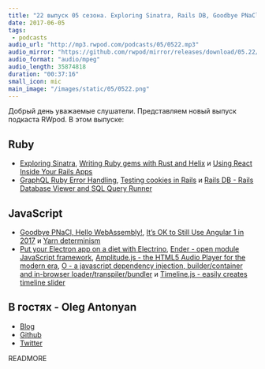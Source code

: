 ```yaml
---
title: "22 выпуск 05 сезона. Exploring Sinatra, Rails DB, Goodbye PNaCl, Hello WebAssembly, Amplitude.js, Timeline.js и прочее"
date: 2017-06-05
tags:
 - podcasts
audio_url: "http://mp3.rwpod.com/podcasts/05/0522.mp3"
audio_mirror: "https://github.com/rwpod/mirror/releases/download/05.22/0522.mp3"
audio_format: "audio/mpeg"
audio_length: 35874818
duration: "00:37:16"
small_icon: mic
main_image: "/images/static/05/0522.png"
---
```


Добрый день уважаемые слушатели. Представляем новый выпуск подкаста RWpod. В этом выпуске:

## Ruby

 - [Exploring Sinatra](http://opensourceforu.com/2017/06/exploring-sinatra/), [Writing Ruby gems with Rust and Helix](https://blog.dnsimple.com/2017/05/writing-ruby-gems-with-rust-and-helix/) и [Using React Inside Your Rails Apps](https://blog.codeship.com/using-react-inside-your-rails-apps/)
 - [GraphQL Ruby Error Handling](http://tech.eshaiju.in/blog/2017/05/31/graphql-ruby-error-handling/), [Testing cookies in Rails](http://blog.arkency.com/2017/06/testing-cookies-in-rails/) и [Rails DB - Rails Database Viewer and SQL Query Runner](https://github.com/igorkasyanchuk/rails_db)

## JavaScript

 - [Goodbye PNaCl, Hello WebAssembly!](https://blog.chromium.org/2017/05/goodbye-pnacl-hello-webassembly.html), [It’s OK to Still Use Angular 1 in 2017](https://www.alexkras.com/its-ok-to-still-use-angular-1-in-2017/) и [Yarn determinism](https://yarnpkg.com/blog/2017/05/31/determinism/)
 - [Put your Electron app on a diet with Electrino](https://medium.com/dailyjs/put-your-electron-app-on-a-diet-with-electrino-c7ffdf1d6297), [Ender - open module JavaScript framework](http://enderjs.com/), [Amplitude.js - the HTML5 Audio Player for the modern era](https://521dimensions.com/open-source/amplitudejs), [O - a javascript dependency injection, builder/container and in-browser loader/transpiler/bundler](https://greenhouse.gardenhq.io/o/) и [Timeline.js - easily creates timeline slider](https://ilkeryilmaz.github.io/timelinejs/)

## В гостях - Oleg Antonyan

 - [Blog](http://undefined-reference.org/)
 - [Github](https://github.com/olegantonyan)
 - [Twitter](https://twitter.com/oleg_antonyan)

READMORE
